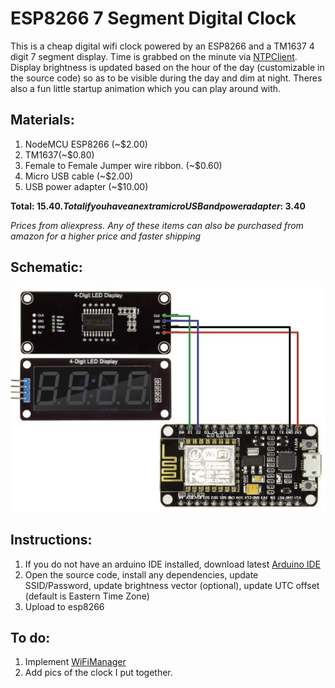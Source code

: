 # ESP8266 7 Segment Digital Clock

This is a cheap digital wifi clock powered by an ESP8266 and a TM1637 4 digit 7 segment display. Time is grabbed on the minute via [NTPClient](https://github.com/arduino-libraries/NTPClient). Display brightness is updated based on the hour of the day (customizable in the source code) so as to be visible during the day and dim at night. Theres also a fun little startup animation which you can play around with. 

<h2>Materials:</h2>

1. NodeMCU ESP8266 (~$2.00)
2. TM1637(~$0.80)
3. Female to Female Jumper wire ribbon. (~$0.60)
4. Micro USB cable (~$2.00)
5. USB power adapter (~$10.00)

**Total: $15.40. Total if you have an extra micro USB and power adapter: ~$3.40**

*Prices from aliexpress. Any of these items can also be purchased from amazon for a higher price and faster shipping*

<h2>Schematic:</h2>

![image](https://github.com/robrien20/ESP8266-7-Segment-Clock/blob/main/pics/ESP8266-7-Segment-Clock%20Pinout.jpg)

<h2>Instructions:</h2>

1. If you do not have an arduino IDE installed, download latest [Arduino IDE](https://www.arduino.cc/en/software)
2. Open the source code, install any dependencies, update SSID/Password, update brightness vector (optional), update UTC offset (default is Eastern Time Zone)
3. Upload to esp8266

<h2>To do:</h2>

1. Implement [WiFiManager](https://github.com/tzapu/WiFiManager)
2. Add pics of the clock I put together.
